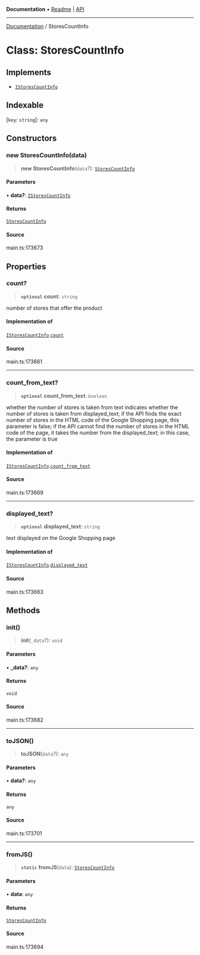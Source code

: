 **Documentation** • [Readme](../README.md) \| [API](../globals.md)

***

[Documentation](../README.md) / StoresCountInfo

# Class: StoresCountInfo

## Implements

- [`IStoresCountInfo`](../interfaces/IStoresCountInfo.md)

## Indexable

 \[`key`: `string`\]: `any`

## Constructors

### new StoresCountInfo(data)

> **new StoresCountInfo**(`data`?): [`StoresCountInfo`](StoresCountInfo.md)

#### Parameters

• **data?**: [`IStoresCountInfo`](../interfaces/IStoresCountInfo.md)

#### Returns

[`StoresCountInfo`](StoresCountInfo.md)

#### Source

main.ts:173673

## Properties

### count?

> **`optional`** **count**: `string`

number of stores that offer the product

#### Implementation of

[`IStoresCountInfo`](../interfaces/IStoresCountInfo.md).[`count`](../interfaces/IStoresCountInfo.md#count)

#### Source

main.ts:173661

***

### count\_from\_text?

> **`optional`** **count\_from\_text**: `boolean`

whether the number of stores is taken from text
indicates whether the number of stores is taken from displayed_text;
if the API finds the exact number of stores in the HTML code of the Google Shopping page, this parameter is false;
if the API cannot find the number of stores in the HTML code of the page, it takes the number from the displayed_text;
in this case, the parameter is true

#### Implementation of

[`IStoresCountInfo`](../interfaces/IStoresCountInfo.md).[`count_from_text`](../interfaces/IStoresCountInfo.md#count_from_text)

#### Source

main.ts:173669

***

### displayed\_text?

> **`optional`** **displayed\_text**: `string`

text displayed on the Google Shopping page

#### Implementation of

[`IStoresCountInfo`](../interfaces/IStoresCountInfo.md).[`displayed_text`](../interfaces/IStoresCountInfo.md#displayed_text)

#### Source

main.ts:173663

## Methods

### init()

> **init**(`_data`?): `void`

#### Parameters

• **\_data?**: `any`

#### Returns

`void`

#### Source

main.ts:173682

***

### toJSON()

> **toJSON**(`data`?): `any`

#### Parameters

• **data?**: `any`

#### Returns

`any`

#### Source

main.ts:173701

***

### fromJS()

> **`static`** **fromJS**(`data`): [`StoresCountInfo`](StoresCountInfo.md)

#### Parameters

• **data**: `any`

#### Returns

[`StoresCountInfo`](StoresCountInfo.md)

#### Source

main.ts:173694
